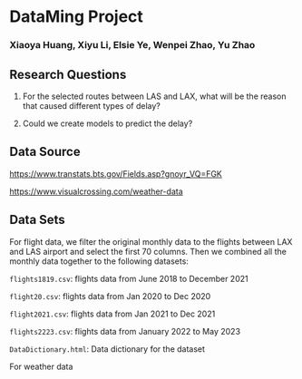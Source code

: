 # DataMing Project
### Xiaoya Huang, Xiyu Li, Elsie Ye, Wenpei Zhao, Yu Zhao

## Research Questions
 1. For the selected routes between LAS and LAX, what will be the reason that caused different types of delay?

 2. Could we create models to predict the delay?

## Data Source
https://www.transtats.bts.gov/Fields.asp?gnoyr_VQ=FGK

https://www.visualcrossing.com/weather-data


## Data Sets
For flight data, we filter the original monthly data to the flights between LAX and LAS airport and select the first 70 columns. Then we combined all the monthly data together to the following datasets:

`flights1819.csv`: flights data from June 2018 to December 2021

`flight20.csv`: flights data from Jan 2020 to Dec 2020

`flight2021.csv`: flights data from Jan 2021 to Dec 2021

`flights2223.csv`: flights data from January 2022 to May 2023

`DataDictionary.html`: Data dictionary for the dataset

For weather data
